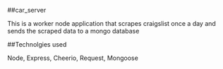 ##car_server

This is a worker node application that scrapes craigslist once a day and sends the scraped data to a mongo database

##Technolgies used

Node, Express, Cheerio, Request, Mongoose
